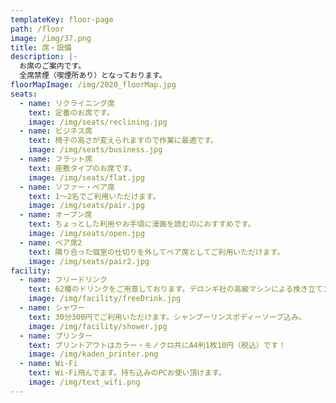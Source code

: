```yaml
---
templateKey: floor-page
path: /floor
image: /img/37.png
title: 席・設備
description: |-
  お席のご案内です。
  全席禁煙（喫煙所あり）となっております。
floorMapImage: /img/2020_floorMap.jpg
seats:
  - name: リクライニング席
    text: 定番のお席です。
    image: /img/seats/reclining.jpg
  - name: ビジネス席
    text: 椅子の高さが変えられますので作業に最適です。
    image: /img/seats/business.jpg
  - name: フラット席
    text: 座敷タイプのお席です。
    image: /img/seats/flat.jpg
  - name: ソファー・ペア席
    text: 1〜2名でご利用いただけます。
    image: /img/seats/pair.jpg
  - name: オープン席
    text: ちょっとした利用やお手頃に漫画を読むのにおすすめです。
    image: /img/seats/open.jpg
  - name: ペア席2
    text: 隣り合った個室の仕切りを外してペア席としてご利用いただけます。
    image: /img/seats/pair2.jpg
facility:
  - name: フリードリンク
    text: 62種のドリンクをご用意しております。デロンギ社の高級マシンによる挽き立てコーヒーや果汁１００％ジュースなど、他の漫画喫茶ではまず置いていないお飲物から、定番のコーラ、メロンソーダまで多数ございます。
    image: /img/facility/freeDrink.jpg
  - name: シャワー
    text: 30分300円でご利用いただけます。シャンプーリンスボディーソープ込み。
    image: /img/facility/shower.jpg
  - name: プリンター
    text: プリントアウトはカラー・モノクロ共にA4判1枚10円（税込）です！
    image: /img/kaden_printer.png
  - name: Wi-Fi
    text: Wi-Fi飛んでます。持ち込みのPCお使い頂けます。
    image: /img/text_wifi.png
---
```

